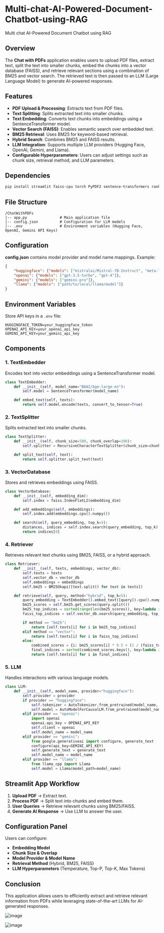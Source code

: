 # Multi-chat-AI-Powered-Document-Chatbot-using-RAG
Multi chat AI-Powered Document Chatbot using RAG

## Overview
The **Chat with PDFs** application enables users to upload PDF files, extract text, split the text into smaller chunks, embed the chunks into a vector database (FAISS), and retrieve relevant sections using a combination of BM25 and vector search. The retrieved text is then passed to an LLM (Large Language Model) to generate AI-powered responses.

## Features
- **PDF Upload & Processing**: Extracts text from PDF files.
- **Text Splitting**: Splits extracted text into smaller chunks.
- **Text Embedding**: Converts text chunks into embeddings using a SentenceTransformer model.
- **Vector Search (FAISS)**: Enables semantic search over embedded text.
- **BM25 Retrieval**: Uses BM25 for keyword-based retrieval.
- **Hybrid Search**: Combines BM25 and FAISS results.
- **LLM Integration**: Supports multiple LLM providers (Hugging Face, OpenAI, Gemini, and Llama).
- **Configurable Hyperparameters**: Users can adjust settings such as chunk size, retrieval method, and LLM parameters.

## Dependencies
```bash
pip install streamlit faiss-cpu torch PyPDF2 sentence-transformers rank-bm25 transformers python-dotenv
```

## File Structure
```
/ChatWithPDFs
|-- app.py               # Main application file
|-- config.json          # Configuration for LLM models
|-- .env                 # Environment variables (Hugging Face, OpenAI, Gemini API Keys)
```

## Configuration
**config.json** contains model provider and model name mappings. Example:
```json
{
    "huggingface": {"models": ["mistralai/Mistral-7B-Instruct", "meta-llama/Llama-2-7b-chat-hf"]},
    "openai": {"models": ["gpt-3.5-turbo", "gpt-4"]},
    "gemini": {"models": ["gemini-pro"]},
    "llama": {"models": ["path/to/local/llama/model"]}
}
```

## Environment Variables
Store API keys in a `.env` file:
```
HUGGINGFACE_TOKEN=your_huggingface_token
OPENAI_API_KEY=your_openai_api_key
GEMINI_API_KEY=your_gemini_api_key
```

## Components

### 1. **TextEmbedder**
Encodes text into vector embeddings using a SentenceTransformer model.
```python
class TextEmbedder:
    def __init__(self, model_name="BAAI/bge-large-en"):
        self.model = SentenceTransformer(model_name)

    def embed_text(self, texts):
        return self.model.encode(texts, convert_to_tensor=True)
```

### 2. **TextSplitter**
Splits extracted text into smaller chunks.
```python
class TextSplitter:
    def __init__(self, chunk_size=500, chunk_overlap=100):
        self.splitter = RecursiveCharacterTextSplitter(chunk_size=chunk_size, chunk_overlap=chunk_overlap)

    def split_text(self, text):
        return self.splitter.split_text(text)
```

### 3. **VectorDatabase**
Stores and retrieves embeddings using FAISS.
```python
class VectorDatabase:
    def __init__(self, embedding_dim):
        self.index = faiss.IndexFlatL2(embedding_dim)

    def add_embeddings(self, embeddings):
        self.index.add(embeddings.cpu().numpy())

    def search(self, query_embedding, top_k=5):
        distances, indices = self.index.search(query_embedding, top_k)
        return indices[0]
```

### 4. **Retriever**
Retrieves relevant text chunks using BM25, FAISS, or a hybrid approach.
```python
class Retriever:
    def __init__(self, texts, embeddings, vector_db):
        self.texts = texts
        self.vector_db = vector_db
        self.embeddings = embeddings
        self.bm25 = BM25Okapi([text.split() for text in texts])

    def retrieve(self, query, method="hybrid", top_k=5):
        query_embedding = TextEmbedder().embed_text([query]).cpu().numpy()
        bm25_scores = self.bm25.get_scores(query.split())
        bm25_top_indices = sorted(range(len(bm25_scores)), key=lambda i: bm25_scores[i], reverse=True)[:top_k]
        faiss_top_indices = self.vector_db.search(query_embedding, top_k)

        if method == "bm25":
            return [self.texts[i] for i in bm25_top_indices]
        elif method == "vector":
            return [self.texts[i] for i in faiss_top_indices]
        else:
            combined_scores = {i: bm25_scores[i] * 0.5 + (1 / (faiss_top_indices.tolist().index(i) + 1) * 0.5) if i in faiss_top_indices else bm25_scores[i] * 0.5 for i in range(len(self.texts))}
            final_indices = sorted(combined_scores.keys(), key=lambda i: combined_scores[i], reverse=True)[:top_k]
            return [self.texts[i] for i in final_indices]
```

### 5. **LLM**
Handles interactions with various language models.
```python
class LLM:
    def __init__(self, model_name, provider="huggingface"):
        self.provider = provider
        if provider == "huggingface":
            self.tokenizer = AutoTokenizer.from_pretrained(model_name, use_auth_token=HUGGINGFACE_TOKEN)
            self.model = AutoModelForCausalLM.from_pretrained(model_name, torch_dtype=torch.float16, device_map="auto", use_auth_token=HUGGINGFACE_TOKEN)
        elif provider == "openai":
            import openai
            openai.api_key = OPENAI_API_KEY
            self.client = openai
            self.model_name = model_name
        elif provider == "gemini":
            from google.generativeai import configure, generate_text
            configure(api_key=GEMINI_API_KEY)
            self.generate_text = generate_text
            self.model_name = model_name
        elif provider == "llama":
            from llama_cpp import Llama
            self.model = Llama(model_path=model_name)
```

## Streamlit App Workflow
1. **Upload PDF** → Extract text.
2. **Process PDF** → Split text into chunks and embed them.
3. **User Queries** → Retrieve relevant chunks using BM25/FAISS.
4. **Generate AI Response** → Use LLM to answer the user.

## Configuration Panel
Users can configure:
- **Embedding Model**
- **Chunk Size & Overlap**
- **Model Provider & Model Name**
- **Retrieval Method** (Hybrid, BM25, FAISS)
- **LLM Hyperparameters** (Temperature, Top-P, Top-K, Max Tokens)

## Conclusion
This application allows users to efficiently extract and retrieve relevant information from PDFs while leveraging state-of-the-art LLMs for AI-generated responses.

![image](https://github.com/user-attachments/assets/439434ad-7c8b-40eb-80be-63cfc7699cac)

![image](https://github.com/user-attachments/assets/cecaae52-5ff1-445d-ab22-c57d3e4efebc)
